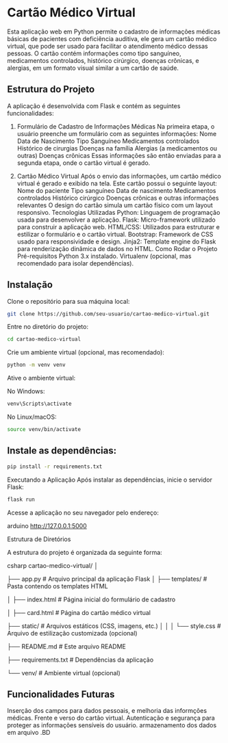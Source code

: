 # Cartão Médico Virtual

Esta aplicação web em Python permite o cadastro de informações médicas básicas de pacientes com deficiência auditiva, ele gera um cartão médico virtual, que pode ser usado para facilitar o atendimento médico dessas pessoas. O cartão contém informações como tipo sanguíneo, medicamentos controlados, histórico cirúrgico, doenças crônicas, e alergias, em um formato visual similar a um cartão de saúde.

## Estrutura do Projeto
A aplicação é desenvolvida com Flask e contém as seguintes funcionalidades:

1. Formulário de Cadastro de Informações Médicas
Na primeira etapa, o usuário preenche um formulário com as seguintes informações:
Nome
Data de Nascimento
Tipo Sanguíneo
Medicamentos controlados
Histórico de cirurgias
Doenças na família
Alergias (a medicamentos ou outras)
Doenças crônicas
Essas informações são então enviadas para a segunda etapa, onde o cartão virtual é gerado.

2. Cartão Médico Virtual
Após o envio das informações, um cartão médico virtual é gerado e exibido na tela. Este cartão possui o seguinte layout:
Nome do paciente
Tipo sanguíneo
Data de nascimento
Medicamentos controlados
Histórico cirúrgico
Doenças crônicas e outras informações relevantes
O design do cartão simula um cartão físico com um layout responsivo.
Tecnologias Utilizadas
Python: Linguagem de programação usada para desenvolver a aplicação.
Flask: Micro-framework utilizado para construir a aplicação web.
HTML/CSS: Utilizados para estruturar e estilizar o formulário e o cartão virtual.
Bootstrap: Framework de CSS usado para responsividade e design.
Jinja2: Template engine do Flask para renderização dinâmica de dados no HTML.
Como Rodar o Projeto
Pré-requisitos
Python 3.x instalado.
Virtualenv (opcional, mas recomendado para isolar dependências).

## Instalação

Clone o repositório para sua máquina local:
```bash
git clone https://github.com/seu-usuario/cartao-medico-virtual.git
```

Entre no diretório do projeto:
```bash
cd cartao-medico-virtual
```

Crie um ambiente virtual (opcional, mas recomendado):
```bash
python -m venv venv
```

Ative o ambiente virtual:

No Windows:
```bash
venv\Scripts\activate
```
No Linux/macOS:
```bash
source venv/bin/activate
```
## Instale as dependências:

```bash
pip install -r requirements.txt
```

Executando a Aplicação
Após instalar as dependências, inicie o servidor Flask:

```bash
flask run
```

Acesse a aplicação no seu navegador pelo endereço:

arduino
http://127.0.0.1:5000

Estrutura de Diretórios

A estrutura do projeto é organizada da seguinte forma:

csharp
cartao-medico-virtual/
│

├── app.py                   # Arquivo principal da aplicação Flask
│
├── templates/                # Pasta contendo os templates HTML

│   ├── index.html            # Página inicial do formulário de cadastro

│   ├── card.html             # Página do cartão médico virtual

├── static/                   # Arquivos estáticos (CSS, imagens, etc.)
│   │
│   └── style.css             # Arquivo de estilização customizada (opcional)

├── README.md                 # Este arquivo README

├── requirements.txt          # Dependências da aplicação

└── venv/                     # Ambiente virtual (opcional)

## Funcionalidades Futuras
Inserção dos campos para dados pessoais, e melhoria das informções médicas.
Frente e verso do cartão virtual.
Autenticação e segurança para proteger as informações sensíveis do usuário.
armazenamento dos dados em arquivo .BD
